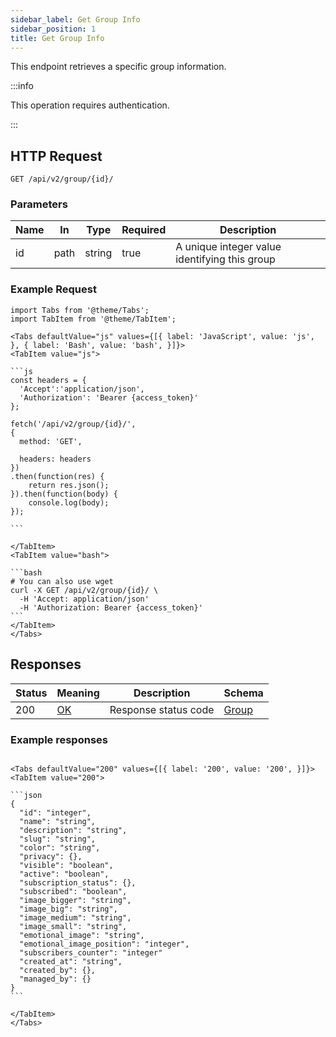 ```yaml
---
sidebar_label: Get Group Info
sidebar_position: 1
title: Get Group Info
---
```


This endpoint retrieves a specific group information.

:::info

This operation requires authentication.

:::


## HTTP Request

`GET /api/v2/group/{id}/`

### Parameters

| Name | In   | Type   | Required | Description                                      |
|------|------|--------|----------|--------------------------------------------------|
| id   | path | string | true     | A unique integer value identifying this group |

### Example Request

````mdx-code-block
import Tabs from '@theme/Tabs';
import TabItem from '@theme/TabItem';

<Tabs defaultValue="js" values={[{ label: 'JavaScript', value: 'js', }, { label: 'Bash', value: 'bash', }]}>
<TabItem value="js">

```js
const headers = {
  'Accept':'application/json',
  'Authorization': 'Bearer {access_token}'
};

fetch('/api/v2/group/{id}/',
{
  method: 'GET',

  headers: headers
})
.then(function(res) {
    return res.json();
}).then(function(body) {
    console.log(body);
});

```

</TabItem>
<TabItem value="bash">

```bash
# You can also use wget
curl -X GET /api/v2/group/{id}/ \
  -H 'Accept: application/json'
  -H 'Authorization: Bearer {access_token}'
```
</TabItem>
</Tabs>
````

## Responses
| Status | Meaning                                                 | Description          | Schema                                       |
|--------|---------------------------------------------------------|----------------------|----------------------------------------------|
| 200    | [OK](https://tools.ietf.org/html/rfc7231#section-6.3.1) | Response status code | [Group](/docs/apireference/v2/schemas/group) |

### Example responses


````mdx-code-block

<Tabs defaultValue="200" values={[{ label: '200', value: '200', }]}>
<TabItem value="200">

```json
{
  "id": "integer",
  "name": "string",
  "description": "string",
  "slug": "string",
  "color": "string",
  "privacy": {},
  "visible": "boolean",
  "active": "boolean",
  "subscription_status": {},
  "subscribed": "boolean",
  "image_bigger": "string",
  "image_big": "string",
  "image_medium": "string",
  "image_small": "string",
  "emotional_image": "string",
  "emotional_image_position": "integer",
  "subscribers_counter": "integer"
  "created_at": "string",
  "created_by": {},
  "managed_by": {}
}
```

</TabItem>
</Tabs>
````




